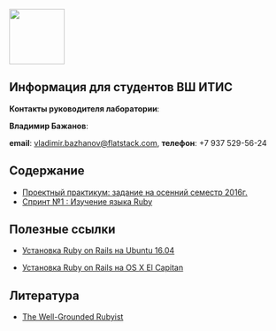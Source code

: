 [<img src="http://www.flatstack.com/logo.svg" width="100"/>](http://www.flatstack.com)
## Информация для студентов ВШ ИТИС


**Контакты руководителя лаборатории**:

**Владимир Бажанов**:

**email**: vladimir.bazhanov@flatstack.com, **телефон**: +7 937 529-56-24

## Содержание

* [Проектный практикум: задание на осенний семестр 2016г.](practice/README.md)
* [Спринт №1 : Изучение языка Ruby](sprints/sprint_1.md)

## Полезные ссылки

* [Установка Ruby on Rails на Ubuntu 16.04](https://gorails.com/setup/ubuntu/16.04)

* [Установка Ruby on Rails на OS X El Capitan](https://gorails.com/setup/osx/10.11-el-capitan)

## Литература

* [The Well-Grounded Rubyist](https://github.com/fs/itis/raw/master/books/the_well_grounded_rubyist.zip)
